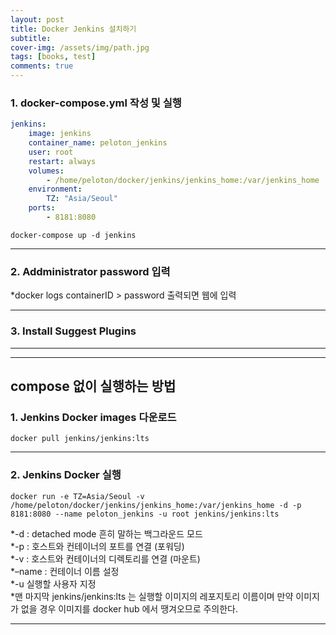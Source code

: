 ```yaml
---
layout: post
title: Docker Jenkins 설치하기
subtitle: 
cover-img: /assets/img/path.jpg
tags: [books, test]
comments: true
---
```


### 1. docker-compose.yml 작성 및 실행
```yml
jenkins:
    image: jenkins
    container_name: peloton_jenkins
    user: root
    restart: always
    volumes:
        - /home/peloton/docker/jenkins/jenkins_home:/var/jenkins_home
    environment:
        TZ: "Asia/Seoul"
    ports:
        - 8181:8080
```
```console
docker-compose up -d jenkins
```

---

### 2. Addministrator password 입력
*docker logs containerID > password 출력되면 웹에 입력

---

### 3. Install Suggest Plugins

---

---

## compose 없이 실행하는 방법

### 1. Jenkins Docker images 다운로드
    docker pull jenkins/jenkins:lts
    
---

### 2. Jenkins Docker 실행
```console
docker run -e TZ=Asia/Seoul -v /home/peloton/docker/jenkins/jenkins_home:/var/jenkins_home -d -p 8181:8080 --name peloton_jenkins -u root jenkins/jenkins:lts
```
*-d : detached mode 흔히 말하는 백그라운드 모드  
*-p : 호스트와 컨테이너의 포트를 연결 (포워딩)  
*-v : 호스트와 컨테이너의 디렉토리를 연결 (마운트)  
*–name : 컨테이너 이름 설정  
*-u 실행할 사용자 지정  
*맨 마지막 jenkins/jenkins:lts 는 실행할 이미지의 레포지토리 이름이며 만약 이미지가 없을 경우 이미지를 docker hub 에서 땡겨오므로 주의한다.  

---
